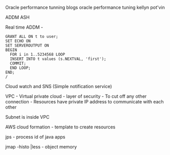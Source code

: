 Oracle performance tunning blogs 
oracle performance tuning kellyn pot'vin 


ADDM ASH 

Real time ADDM - 

```
GRANT ALL ON t to user;
SET ECHO ON
SET SERVEROUTPUT ON
BEGIN 
  FOR i in 1..5234568 LOOP
  INSERT INTO t values (s.NEXTVAL, 'first');
  COMMIT;
  END LOOP;
END;
/
```
Cloud watch and SNS (Simple notification service)

VPC - Virtual private cloud - layer of security - To cut off any other connection - Resources have private IP address to communicate with each other

Subnet is inside VPC

AWS cloud formation - template to create resources

jps - process id of java apps

jmap -histo <pid> |less - object memory
